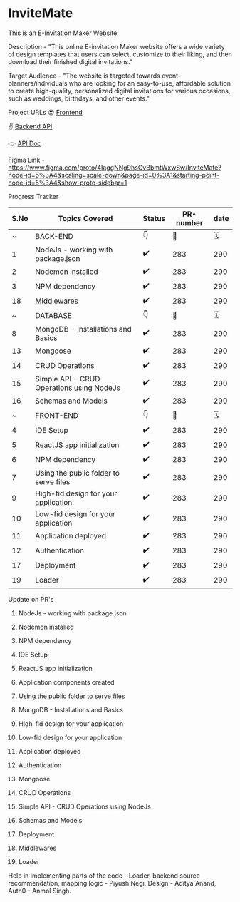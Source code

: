 # InviteMate

This is an E-Invitation Maker Website.

Description - "This online E-invitation Maker website offers a wide variety of design templates that users can select, customize to their liking, and then download their finished digital invitations."

Target Audience - "The website is targeted towards event-planners/individuals who are looking for an easy-to-use, affordable solution to create high-quality, personalized digital invitations for various occasions, such as weddings, birthdays, and other events." 

Project URLs
😍 [Frontend](https://invitemate.netlify.app/)

✌️ [Backend API](https://invitemate.onrender.com/)

👉 [API Doc](https://documenter.getpostman.com/view/26294427/2s93RZMVH8)

Figma Link - https://www.figma.com/proto/4IaggNNg9hsGvBbmtWxwSw/InviteMate?node-id=5%3A4&scaling=scale-down&page-id=0%3A1&starting-point-node-id=5%3A4&show-proto-sidebar=1

Progress Tracker

 S.No | Topics Covered| Status | PR-number | date |
--- | --- | --- | --- | --- |
 ~ | BACK-END | 👇 |	🔗	| 🗓️ |
  1 | NodeJs - working with package.json | ✔️ | 283 | 290 |
  2 | Nodemon installed | ✔️ | 283 | 290 |
  3 | NPM dependency | ✔️ | 283 | 290 |
  18| Middlewares | ✔️ | 283 | 290 |
 ~ | DATABASE | 👇 |	🔗	| 🗓️ |
  8 | MongoDB - Installations and Basics | ✔️ | 283 | 290 |
 13 | Mongoose | ✔️ | 283 | 290 |
 14 | CRUD Operations | ✔️ | 283 | 290 |
 15 | Simple API - CRUD Operations using NodeJs | ✔️ | 283 | 290 |
 16 | Schemas and Models | ✔️ | 283 | 290 |
 ~ | FRONT-END | 👇 |	🔗	| 🗓️ |
  4 | IDE Setup | ✔️ | 283 | 290 |
  5 | ReactJS app initialization | ✔️ | 283 | 290 |
  6 | NPM dependency | ✔️ | 283 | 290 |
  7 | Using the public folder to serve files | ✔️ | 283 | 290 |
  9 | High-fid design for your application | ✔️ | 283 | 290 |
 10 | Low-fid design for your application | ✔️ | 283 | 290 |
 11 | Application deployed | ✔️ | 283 | 290 |
 12 | Authentication | ✔️ | 283 | 290 |
 17 | Deployment | ✔️ | 283 | 290 |
 19 | Loader | ✔️ | 283 | 290 |

Update on PR's

1. NodeJs - working with package.json

2. Nodemon installed

3. NPM dependency

4. IDE Setup

5. ReactJS app initialization

6. Application components created

7. Using the public folder to serve files

8. MongoDB - Installations and Basics

9. High-fid design for your application

10. Low-fid design for your application

11. Application deployed

12. Authentication

13. Mongoose 

14. CRUD Operations

15. Simple API - CRUD Operations using NodeJs

16. Schemas and Models

17. Deployment

18. Middlewares

19. Loader
 

Help in implementing parts of the code  -
Loader, backend source recommendation, mapping logic - Piyush Negi,
Design - Aditya Anand,
Auth0 - Anmol Singh.





